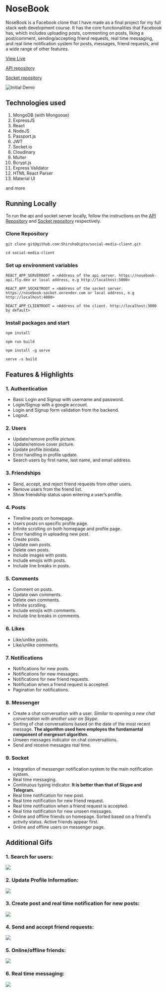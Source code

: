 # NoseBook

NoseBook is a Facebook clone that I have made as a final project for my full stack web development course. It has the core functionalities that Facebook has, which includes uploading posts, commenting on posts, liking a post/comment, sending/accepting friend requests, real time messaging, and real time notification system for posts, messages, friend requests, and a wide range of other features.

[View Live](https://nosebook-social.netlify.app/login)

[API repository](https://github.com/ShirshoDipto/social-media-api)

[Socket repository](https://github.com/ShirshoDipto/nosebook-socket)

![Initial Demo](/public/assets/gifs/initialDemo.gif)

## Technologies used

1. MongoDB (with Mongoose)
2. ExpressJS
3. React
4. NodeJS
5. Passport.js
6. JWT
7. Socket.io
8. Cloudinary
9. Multer
10. Bcrypt.js
11. Express Validator
12. HTML React Parser
13. Material UI

and more

## Running Locally

To run the api and socket server locally, follow the instructions on the [API Repository](https://github.com/ShirshoDipto/social-media-api) and [Socket repository](https://github.com/ShirshoDipto/nosebook-socket) respectively.

### Clone Repository

```
git clone git@github.com:ShirshoDipto/social-media-client.git
```

```
cd social-media-client
```

### Set up environment variables

```
REACT_APP_SERVERROOT = <Address of the api server. https://nosebook-api.fly.dev or local address, e.g http://localhost:5000>

REACT_APP_SOCKETROOT = <Address of the socket server. https://nosebook-socket.onrender.com or local address, e.g http://localhost:4000>

REACT_APP_CLIENTROOT = <Address of the client. http://localhost:3000 by default>
```

### Install packages and start

```
npm install
```

```
npm run build
```

```
npm install -g serve
```

```
serve -s build
```

## Features & Highlights

### 1. Authentication

- Basic Login and Signup with username and password.
- Login/Signup with a google account.
- Login and Signup form validation from the backend.
- Logout.

### 2. Users

- Update/remove profile picture.
- Update/remove cover picture.
- Update profile biodata.
- Error handling in profile update.
- Search users by first name, last name, and email address.

### 3. Friendships

- Send, accept, and reject friend requests from other users.
- Remove users from the friend list.
- Show friendship status upon entering a user’s profile.

### 4. Posts

- Timeline posts on homepage.
- Users posts on specific profile page.
- Infinite scrolling on both homepage and profile page.
- Error handling in uploading new post.
- Create posts.
- Update own posts.
- Delete own posts.
- Include images with posts.
- Include emojis with posts.
- Include line breaks in posts.

### 5. Comments

- Comment on posts.
- Update own comments.
- Delete own comments.
- Infinite scrolling.
- Include emojis with comments.
- Include line breaks in comments.

### 6. Likes

- Like/unlike posts.
- Like/unlike comments.

### 7. Notifications

- Notifications for new posts.
- Notifications for new messages.
- Notifications for new friend requests.
- Notification when a friend request is accepted.
- Pagination for notifications.

### 8. Messenger

- Create a chat conversation with a user. _Similar to opening a new chat conversation with another user on Skype_.
- Sorting of chat conversations based on the date of the most recent message. **The algorithm used here employes the fundamantal component of mergesort algorithm.**
- Unseen messages indicator on chat conversations.
- Send and receive messages real time.

### 9. Socket

- Integration of messenger notification system to the main notification system.
- Real time messaging.
- Continuous typing indicator. **It is better than that of Skype and Telegram.**
- Real time notification for new post.
- Real time notification for new friend request.
- Real time notification when a friend request is accepted.
- Real time notification for new unseen messages.
- Online and offline friends on homepage. Sorted based on a friend's activity status. Active friends appear first.
- Online and offline users on messenger page.

## Additional Gifs

### 1. Search for users:

![](public/assets/gifs/searchUsers.gif)

### 2. Update Profile Information:

![](public/assets/gifs/profileUpdate.gif)

### 3. Create post and real time notification for new posts:

![](public/assets/gifs/postUpload.gif)

### 4. Send and accept friend requests:

![](public/assets/gifs/friendRequests2.gif)

### 5. Online/offline friends:

![](public/assets/gifs/onlineFriends.gif)

### 6. Real time messaging:

![](public/assets/gifs/msgOnHomepage.gif)
